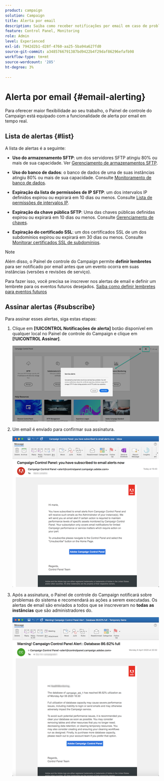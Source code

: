 ```yaml
---
product: campaign
solution: Campaign
title: Alerta por email
description: Saiba como receber notificações por email em caso de problemas com as instâncias do Campaign
feature: Control Panel, Monitoring
role: Admin
level: Experienced
exl-id: 7942d2b1-d28f-4760-aa25-5ba94a627fd0
source-git-commit: a3485766791387bd9422b4f29daf86296efafb98
workflow-type: tm+mt
source-wordcount: '285'
ht-degree: 3%

---
```


# Alerta por email {#email-alerting}

Para oferecer maior flexibilidade ao seu trabalho, o Painel de controle do Campaign está equipado com a funcionalidade de alerta por email em tempo real.

## Lista de alertas {#list}

A lista de alertas é a seguinte:

* **Uso do armazenamento SFTP**: um dos servidores SFTP atingiu 80% ou mais de sua capacidade. Ver [Gerenciamento de armazenamentos SFTP](../../sftp/using/sftp-storage-management.md).

* **Uso do banco de dados**: o banco de dados de uma de suas instâncias atingiu 80% ou mais de sua capacidade. Consulte [Monitoramento de banco de dados](../../performance-monitoring/using/database-monitoring.md).

* **Expiração da lista de permissões de IP SFTP**: um dos intervalos IP definidos expirou ou expirará em 10 dias ou menos. Consulte [Lista de permissões de intervalos IP](../../sftp/using/ip-range-allow-listing.md).

* **Expiração da chave pública SFTP**: Uma das chaves públicas definidas expirou ou expirará em 10 dias ou menos. Consulte [Gerenciamento de chaves](../../sftp/using/key-management.md).

* **Expiração do certificado SSL**: um dos certificados SSL de um dos subdomínios expirou ou expirará em 30 dias ou menos. Consulte [Monitorar certificados SSL de subdomínios](../../subdomains-certificates/using/monitoring-ssl-certificates.md).

<!--* **Long running Queries**: A query has been running for more than 24 hours on one of your instances. See [Monitoring active queries](database-active-queries.md).-->

>[!NOTE]
>
>Além disso, o Painel de controle do Campaign permite **definir lembretes** para ser notificado por email antes que um evento ocorra em suas instâncias (versões e revisões de serviço).
>
>Para fazer isso, você precisa se inscrever nos alertas de email e definir um lembrete para os eventos futuros desejados. [Saiba como definir lembretes para eventos futuros](../../service-events/service-events.md#reminders)

## Assinar alertas {#subscribe}

Para assinar esses alertas, siga estas etapas:

1. Clique em **[!UICONTROL Notificações de alerta]** botão disponível em qualquer local no Painel de controle do Campaign e clique em **[!UICONTROL Assinar]**.

   ![](assets/subscribing.png)

1. Um email é enviado para confirmar sua assinatura.

   ![](assets/email_subscription.png)

1. Após a assinatura, o Painel de controle do Campaign notificará sobre problemas do sistema e recomendará as ações a serem executadas. Os alertas de email são enviados a todos que se inscreveram no **todas as instâncias** que são administradores do.

   ![](assets/alert_sample.png)
